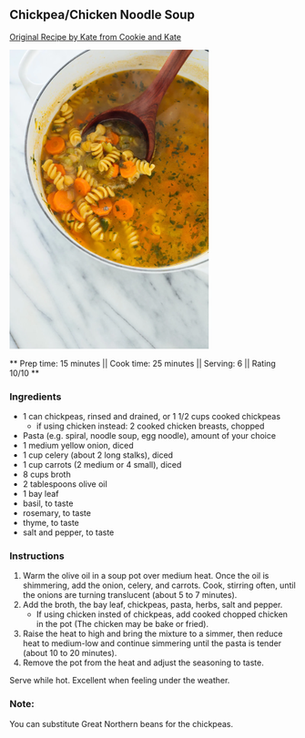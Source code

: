 ## Chickpea/Chicken Noodle Soup

[Original Recipe by Kate from Cookie and Kate](https://cookieandkate.com/chickpea-noodle-soup-recipe/)

![Picture](../img/chickpea_noodle_soup.png)

** Prep time: 15 minutes || Cook time: 25 minutes || Serving: 6 || Rating 10/10 **

### Ingredients

- 1 can chickpeas, rinsed and drained, or 1 1/2 cups cooked chickpeas
	- if using chicken instead: 2 cooked chicken breasts, chopped
- Pasta (e.g. spiral, noodle soup, egg noodle), amount of your choice
- 1 medium yellow onion, diced
- 1 cup celery (about 2 long stalks), diced
- 1 cup carrots (2 medium or 4 small), diced
- 8 cups broth
- 2 tablespoons olive oil
- 1 bay leaf
- basil, to taste
- rosemary, to taste
- thyme, to taste
- salt and pepper, to taste

### Instructions

1. Warm the olive oil in a soup pot over medium heat. Once the oil is shimmering, add the onion, celery, and carrots. Cook, stirring often, until the onions are turning translucent (about 5 to 7 minutes).
2. Add the broth, the bay leaf, chickpeas, pasta, herbs, salt and pepper.
	- If using chicken insted of chickpeas, add cooked chopped chicken in the pot (The chicken may be bake or fried).
3. Raise the heat to high and bring the mixture to a simmer, then reduce heat to medium-low and continue simmering until the pasta is tender (about 10 to 20 minutes).
4. Remove the pot from the heat and adjust the seasoning to taste. 

Serve while hot. Excellent when feeling under the weather. 

### Note: 

You can substitute Great Northern beans for the chickpeas.
